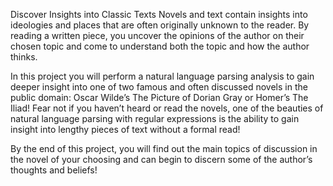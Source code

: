 Discover Insights into Classic Texts
Novels and text contain insights into ideologies and places that are often originally unknown to the reader. By reading a written piece, you uncover the opinions of the author on their chosen topic and come to understand both the topic and how the author thinks.

In this project you will perform a natural language parsing analysis to gain deeper insight into one of two famous and often discussed novels in the public domain: Oscar Wilde’s The Picture of Dorian Gray or Homer’s The Iliad! Fear not if you haven’t heard or read the novels, one of the beauties of natural language parsing with regular expressions is the ability to gain insight into lengthy pieces of text without a formal read!

By the end of this project, you will find out the main topics of discussion in the novel of your choosing and can begin to discern some of the author’s thoughts and beliefs!
